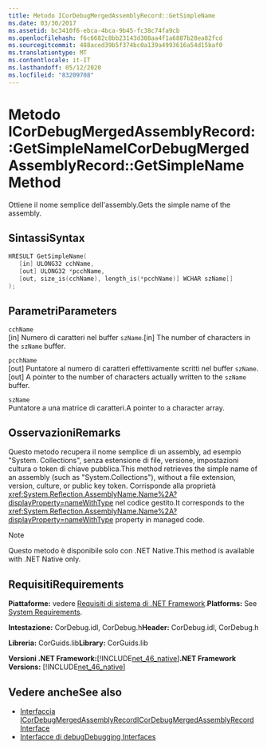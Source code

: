 ```yaml
---
title: Metodo ICorDebugMergedAssemblyRecord::GetSimpleName
ms.date: 03/30/2017
ms.assetid: bc3410f6-ebca-4bca-9b45-fc38c74fa9cb
ms.openlocfilehash: f6c6682c8bb23143d308aa4f1a6887b28ea82fcd
ms.sourcegitcommit: 488aced39b5f374bc0a139a4993616a54d15baf0
ms.translationtype: MT
ms.contentlocale: it-IT
ms.lasthandoff: 05/12/2020
ms.locfileid: "83209708"
---
```

# <a name="icordebugmergedassemblyrecordgetsimplename-method"></a><span data-ttu-id="fdb3b-102">Metodo ICorDebugMergedAssemblyRecord::GetSimpleName</span><span class="sxs-lookup"><span data-stu-id="fdb3b-102">ICorDebugMergedAssemblyRecord::GetSimpleName Method</span></span>
<span data-ttu-id="fdb3b-103">Ottiene il nome semplice dell'assembly.</span><span class="sxs-lookup"><span data-stu-id="fdb3b-103">Gets the simple name of the assembly.</span></span>  
  
## <a name="syntax"></a><span data-ttu-id="fdb3b-104">Sintassi</span><span class="sxs-lookup"><span data-stu-id="fdb3b-104">Syntax</span></span>  
  
```cpp  
HRESULT GetSimpleName(  
   [in] ULONG32 cchName,
   [out] ULONG32 *pcchName,
   [out, size_is(cchName), length_is(*pcchName)] WCHAR szName[]  
);  
```  
  
## <a name="parameters"></a><span data-ttu-id="fdb3b-105">Parametri</span><span class="sxs-lookup"><span data-stu-id="fdb3b-105">Parameters</span></span>  
 `cchName`  
 <span data-ttu-id="fdb3b-106">[in] Numero di caratteri nel buffer `szName`.</span><span class="sxs-lookup"><span data-stu-id="fdb3b-106">[in] The number of characters in the `szName` buffer.</span></span>  
  
 `pcchName`  
 <span data-ttu-id="fdb3b-107">[out] Puntatore al numero di caratteri effettivamente scritti nel buffer `szName`.</span><span class="sxs-lookup"><span data-stu-id="fdb3b-107">[out] A pointer to the number of characters actually written to the `szName` buffer.</span></span>  
  
 `szName`  
 <span data-ttu-id="fdb3b-108">Puntatore a una matrice di caratteri.</span><span class="sxs-lookup"><span data-stu-id="fdb3b-108">A pointer to a character array.</span></span>  
  
## <a name="remarks"></a><span data-ttu-id="fdb3b-109">Osservazioni</span><span class="sxs-lookup"><span data-stu-id="fdb3b-109">Remarks</span></span>  
 <span data-ttu-id="fdb3b-110">Questo metodo recupera il nome semplice di un assembly, ad esempio "System. Collections", senza estensione di file, versione, impostazioni cultura o token di chiave pubblica.</span><span class="sxs-lookup"><span data-stu-id="fdb3b-110">This method retrieves the simple name of an assembly (such as "System.Collections"), without a file extension, version, culture, or public key token.</span></span> <span data-ttu-id="fdb3b-111">Corrisponde alla proprietà <xref:System.Reflection.AssemblyName.Name%2A?displayProperty=nameWithType> nel codice gestito.</span><span class="sxs-lookup"><span data-stu-id="fdb3b-111">It corresponds to the <xref:System.Reflection.AssemblyName.Name%2A?displayProperty=nameWithType> property in managed code.</span></span>  
  
> [!NOTE]
> <span data-ttu-id="fdb3b-112">Questo metodo è disponibile solo con .NET Native.</span><span class="sxs-lookup"><span data-stu-id="fdb3b-112">This method is available with .NET Native only.</span></span>  
  
## <a name="requirements"></a><span data-ttu-id="fdb3b-113">Requisiti</span><span class="sxs-lookup"><span data-stu-id="fdb3b-113">Requirements</span></span>  
 <span data-ttu-id="fdb3b-114">**Piattaforme:** vedere [Requisiti di sistema di .NET Framework](../../get-started/system-requirements.md).</span><span class="sxs-lookup"><span data-stu-id="fdb3b-114">**Platforms:** See [System Requirements](../../get-started/system-requirements.md).</span></span>  
  
 <span data-ttu-id="fdb3b-115">**Intestazione:** CorDebug.idl, CorDebug.h</span><span class="sxs-lookup"><span data-stu-id="fdb3b-115">**Header:** CorDebug.idl, CorDebug.h</span></span>  
  
 <span data-ttu-id="fdb3b-116">**Libreria:** CorGuids.lib</span><span class="sxs-lookup"><span data-stu-id="fdb3b-116">**Library:** CorGuids.lib</span></span>  
  
 <span data-ttu-id="fdb3b-117">**Versioni .NET Framework:**[!INCLUDE[net_46_native](../../../../includes/net-46-native-md.md)]</span><span class="sxs-lookup"><span data-stu-id="fdb3b-117">**.NET Framework Versions:** [!INCLUDE[net_46_native](../../../../includes/net-46-native-md.md)]</span></span>  
  
## <a name="see-also"></a><span data-ttu-id="fdb3b-118">Vedere anche</span><span class="sxs-lookup"><span data-stu-id="fdb3b-118">See also</span></span>

- [<span data-ttu-id="fdb3b-119">Interfaccia ICorDebugMergedAssemblyRecord</span><span class="sxs-lookup"><span data-stu-id="fdb3b-119">ICorDebugMergedAssemblyRecord Interface</span></span>](icordebugmergedassemblyrecord-interface.md)
- [<span data-ttu-id="fdb3b-120">Interfacce di debug</span><span class="sxs-lookup"><span data-stu-id="fdb3b-120">Debugging Interfaces</span></span>](debugging-interfaces.md)
